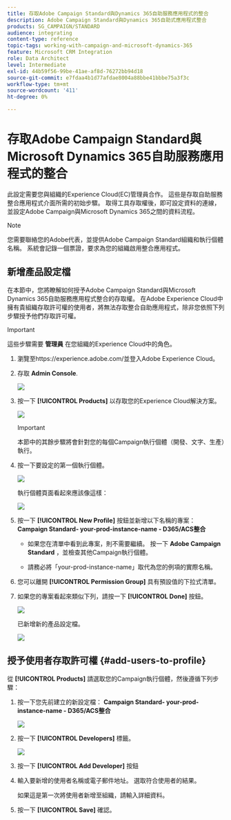 ```yaml
---
title: 存取Adobe Campaign Standard與Dynamics 365自助服務應用程式的整合
description: Adobe Campaign Standard與Dynamics 365自助式應用程式整合
products: SG_CAMPAIGN/STANDARD
audience: integrating
content-type: reference
topic-tags: working-with-campaign-and-microsoft-dynamics-365
feature: Microsoft CRM Integration
role: Data Architect
level: Intermediate
exl-id: 44b59f56-99be-41ae-af8d-76272bb94d18
source-git-commit: e7fdaa4b1d77afdae8004a88bbe41bbbe75a3f3c
workflow-type: tm+mt
source-wordcount: '411'
ht-degree: 0%

---
```


# 存取Adobe Campaign Standard與Microsoft Dynamics 365自助服務應用程式的整合

此設定需要您與組織的Experience Cloud(EC)管理員合作。 這些是存取自助服務整合應用程式介面所需的初始步驟。 取得工具存取權後，即可設定資料的連線，並設定Adobe Campaign與Microsoft Dynamics 365之間的資料流程。

>[!NOTE]
>
>您需要聯絡您的Adobe代表，並提供Adobe Campaign Standard組織和執行個體名稱。 系統會記錄一個票證，要求為您的組織啟用整合應用程式。

## 新增產品設定檔

在本節中，您將瞭解如何授予Adobe Campaign Standard與Microsoft Dynamics 365自助服務應用程式整合的存取權。 在Adobe Experience Cloud中擁有貴組織存取許可權的使用者，將無法存取整合自助應用程式，除非您依照下列步驟授予他們存取許可權。

>[!IMPORTANT]
>
> 這些步驟需要 **管理員** 在您組織的Experience Cloud中的角色。
>

1. 瀏覽至https://experience.adobe.com/並登入Adobe Experience Cloud。
1. 存取 **Admin Console**.

   ![](assets/do-not-localize/d365-to-acs-access-3.png)

1. 按一下 **[!UICONTROL Products]** 以存取您的Experience Cloud解決方案。

   ![](assets/do-not-localize/d365-to-acs-access-6.png)


   >[!IMPORTANT]
   >
   >本節中的其餘步驟將會針對您的每個Campaign執行個體（開發、文字、生產）執行。
   >

1. 按一下要設定的第一個執行個體。

   ![](assets/do-not-localize/d365-to-acs-access-6.png)

   執行個體頁面看起來應該像這樣：

   ![](assets/do-not-localize/d365-to-acs-access-8.png)

1. 按一下 **[!UICONTROL New Profile]** 按鈕並新增以下名稱的專案： **Campaign Standard- your-prod-instance-name - D365/ACS整合**

   * 如果您在清單中看到此專案，則不需要繼續。 按一下 **Adobe Campaign Standard** ，並檢查其他Campaign執行個體。

   * 請務必將「your-prod-instance-name」取代為您的例項的實際名稱。

1. 您可以離開 **[!UICONTROL Permission Group]** 具有預設值的下拉式清單。

1. 如果您的專案看起來類似下列，請按一下 **[!UICONTROL Done]** 按鈕。

   ![](assets/do-not-localize/d365-to-acs-access-14.png)

   已新增新的產品設定檔。

   ![](assets/do-not-localize/d365-to-acs-access-15.png)

## 授予使用者存取許可權 {#add-users-to-profile}

從 **[!UICONTROL Products]**  請選取您的Campaign執行個體，然後遵循下列步驟：

1. 按一下您先前建立的新設定檔：  **Campaign Standard- your-prod-instance-name - D365/ACS整合**

   ![](assets/do-not-localize/d365-to-acs-access-15.png)

1. 按一下 **[!UICONTROL Developers]** 標籤。

   ![](assets/do-not-localize/d365-to-acs-access-18.png)

1. 按一下 **[!UICONTROL Add Developer]** 按鈕

1. 輸入要新增的使用者名稱或電子郵件地址。  選取符合使用者的結果。

   如果這是第一次將使用者新增至組織，請輸入詳細資料。

1. 按一下 **[!UICONTROL Save]** 確認。

